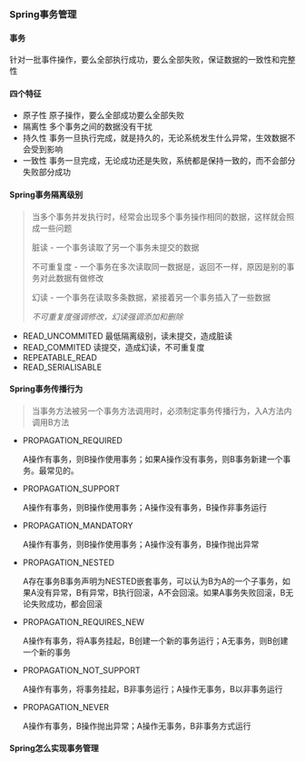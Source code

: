 ### Spring事务管理

#### 事务

针对一批事件操作，要么全部执行成功，要么全部失败，保证数据的一致性和完整性

#### 四个特征

- 原子性 原子操作，要么全部成功要么全部失败
- 隔离性 多个事务之间的数据没有干扰
- 持久性 事务一旦执行完成，就是持久的，无论系统发生什么异常，生效数据不会受到影响
- 一致性 事务一旦完成，无论成功还是失败，系统都是保持一致的，而不会部分失败部分成功

#### Spring事务隔离级别

> 当多个事务并发执行时，经常会出现多个事务操作相同的数据，这样就会照成一些问题
>
> 脏读 - 一个事务读取了另一个事务未提交的数据
>
> 不可重复度 - 一个事务在多次读取同一数据是，返回不一样，原因是别的事务对此数据有做修改
>
> 幻读 - 一个事务在读取多条数据，紧接着另一个事务插入了一些数据
>
> *不可重复度强调修改，幻读强调添加和删除*

- READ_UNCOMMITED 最低隔离级别，读未提交，造成脏读
- READ_COMMITED 读提交，造成幻读，不可重复度
- REPEATABLE_READ 
- READ_SERIALISABLE

#### Spring事务传播行为

> 当事务方法被另一个事务方法调用时，必须制定事务传播行为，入A方法内调用B方法

- PROPAGATION_REQUIRED

  A操作有事务，则B操作使用事务；如果A操作没有事务，则B事务新建一个事务。最常见的。

- PROPAGATION_SUPPORT

  A操作有事务，则B操作使用事务；A操作没有事务，B操作非事务运行

- PROPAGATION_MANDATORY

  A操作有事务，则B操作使用事务；A操作没有事务，B操作抛出异常

- PROPAGATION_NESTED

  A存在事务B事务声明为NESTED嵌套事务，可以认为B为A的一个子事务，如果A没有异常，B有异常，B执行回滚，A不会回滚。如果A事务失败回滚，B无论失败成功，都会回滚

- PROPAGATION_REQUIRES_NEW

  A操作有事务，将A事务挂起，B创建一个新的事务运行；A无事务，则B创建一个新的事务

- PROPAGATION_NOT_SUPPORT

  A操作有事务，将事务挂起，B非事务运行；A操作无事务，B以非事务运行

- PROPAGATION_NEVER

  A操作有事务，B操作抛出异常；A操作无事务，B非事务方式运行


#### Spring怎么实现事务管理

